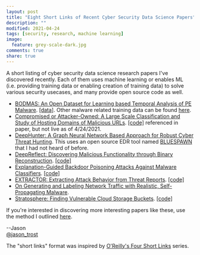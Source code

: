 ```yaml
---
layout: post
title: "Eight Short Links of Recent Cyber Security Data Science Papers"
description: ""
modified: 2021-04-24
tags: [security, research, machine learning]
image:
  feature: grey-scale-dark.jpg
comments: true
share: true
---
```


A short listing of cyber security data science research papers I've discovered recently.  Each of them uses machine learning or enables ML (i.e. providing training data or enabling creation of training data) to solve various security usecases, and many provide open source code as well.

* [BODMAS: An Open Dataset for Learning based Temporal Analysis of PE Malware](https://liminyang.web.illinois.edu/data/DLS21_BODMAS.pdf). [[data]](https://whyisyoung.github.io/BODMAS/).  Other malware related training data can be found [here](/data-links/).
* [Compromised or Attacker-Owned: A Large Scale Classification and Study of Hosting Domains of Malicious URLs](https://www.usenix.org/system/files/sec21fall-desilva.pdf). [[code]](https://github.com/qcri/compromised) referenced in paper, but not live as of 4/24/2021.
* [DeepHunter: A Graph Neural Network Based Approach for Robust Cyber Threat Hunting](https://arxiv.org/pdf/2104.09806.pdf). This uses an open source EDR tool named [BLUESPAWN]((https://github.com/ION28/BLUESPAWN/)) that I had not heard of before.
* [DeepReflect: Discovering Malicious Functionality through Binary Reconstruction](https://www.usenix.org/system/files/sec21fall-downing.pdf).  [[code]](https://github.com/evandowning/deepreflect)
* [Explanation-Guided Backdoor Poisoning Attacks Against Malware Classifiers](https://www.usenix.org/system/files/sec21fall-severi.pdf). [[code]](https://github.com/ClonedOne/MalwareBackdoors)
* [EXTRACTOR: Extracting Attack Behavior from Threat Reports](https://arxiv.org/pdf/2104.08618.pdf). [[code]](https://github.com/ksatvat/Extractor)
* [On Generating and Labeling Network Traffic with Realistic, Self-Propagating Malware](https://arxiv.org/pdf/2104.10034.pdf).
* [Stratosphere: Finding Vulnerable Cloud Storage Buckets](https://zakird.com/papers/stratosphere-preprint.pdf). [[code]](https://github.com/stanford-esrg/stratosphere)

If you're interested in discovering more interesting papers like these, use the method I outlined [here](/security-data-science-learning-resources/).

--Jason
<br />[@jason_trost](https://twitter.com/#!/jason_trost)

The "short links" format was inspired by [O'Reilly's Four Short Links](https://www.oreilly.com/feed/four-short-links) series.
